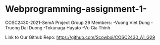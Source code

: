 # Webprogramming-assignment-1-
COSC2430-2021-SemA
Project Group 29
Members: 
-Vuong Viet Dung
-Truong Dai Duong
-Tokunaga Hayato
-Vu Gia Thinh

Link to Our Github Repo: https://github.com/Scowboi/COSC2430_A1_G29
